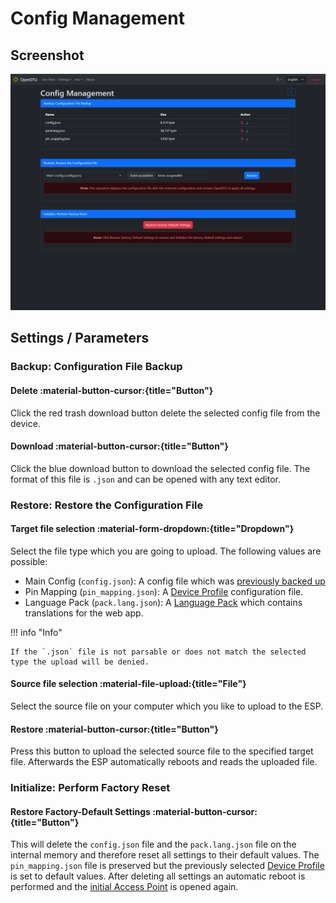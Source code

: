 # Config Management

## Screenshot

![Config Management](../../assets/images/screenshots/config_settings.png)

## Settings / Parameters

### Backup: Configuration File Backup

#### Delete :material-button-cursor:{title="Button"}

Click the red trash download button delete the selected config file from the device.

#### Download :material-button-cursor:{title="Button"}

Click the blue download button to download the selected config file. The format of this file is `.json` and can be opened with any text editor.

### Restore: Restore the Configuration File

#### Target file selection :material-form-dropdown:{title="Dropdown"}

Select the file type which you are going to upload. The following values are possible:

* Main Config (`config.json`): A config file which was [previously backed up](#backup-configuration-file-backup)
* Pin Mapping (`pin_mapping.json`): A [Device Profile](../device_profiles.md) configuration file.
* Language Pack (`pack.lang.json`): A [Language Pack](../language_pack.md) which contains translations for the web app.

!!! info "Info"

    If the `.json` file is not parsable or does not match the selected type the upload will be denied.

#### Source file selection :material-file-upload:{title="File"}

Select the source file on your computer which you like to upload to the ESP.

#### Restore :material-button-cursor:{title="Button"}

Press this button to upload the selected source file to the specified target file. Afterwards the ESP automatically reboots and reads the uploaded file.

### Initialize: Perform Factory Reset

#### Restore Factory-Default Settings :material-button-cursor:{title="Button"}

This will delete the `config.json` file and the `pack.lang.json` file on the internal memory and therefore reset all settings to their default values. The `pin_mapping.json` file is preserved but the previously selected [Device Profile](../device_profiles.md) is set to default values.
After deleting all settings an automatic reboot is performed and the [initial Access Point](../wifi_setup.md) is opened again.
